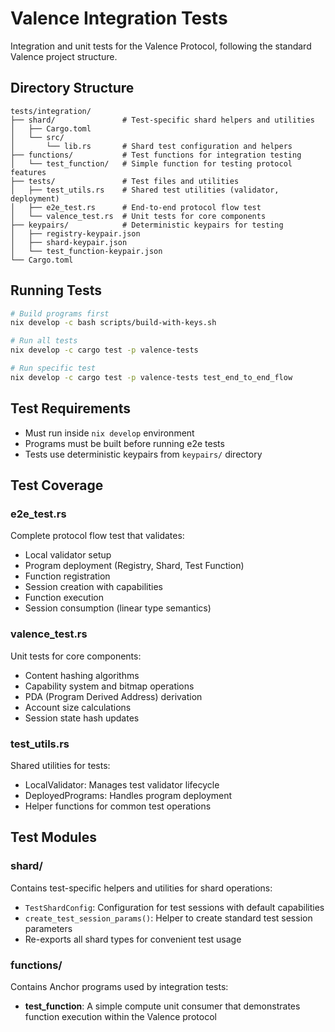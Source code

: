 # Valence Integration Tests

Integration and unit tests for the Valence Protocol, following the standard Valence project structure.

## Directory Structure

```
tests/integration/
├── shard/               # Test-specific shard helpers and utilities
│   ├── Cargo.toml
│   └── src/
│       └── lib.rs       # Shard test configuration and helpers
├── functions/           # Test functions for integration testing
│   └── test_function/   # Simple function for testing protocol features
├── tests/               # Test files and utilities
│   ├── test_utils.rs    # Shared test utilities (validator, deployment)
│   ├── e2e_test.rs      # End-to-end protocol flow test
│   └── valence_test.rs  # Unit tests for core components
├── keypairs/            # Deterministic keypairs for testing
│   ├── registry-keypair.json
│   ├── shard-keypair.json
│   └── test_function-keypair.json
└── Cargo.toml
```

## Running Tests

```bash
# Build programs first
nix develop -c bash scripts/build-with-keys.sh

# Run all tests
nix develop -c cargo test -p valence-tests

# Run specific test
nix develop -c cargo test -p valence-tests test_end_to_end_flow
```

## Test Requirements

- Must run inside `nix develop` environment
- Programs must be built before running e2e tests
- Tests use deterministic keypairs from `keypairs/` directory

## Test Coverage

### e2e_test.rs
Complete protocol flow test that validates:
- Local validator setup
- Program deployment (Registry, Shard, Test Function)
- Function registration
- Session creation with capabilities
- Function execution
- Session consumption (linear type semantics)

### valence_test.rs
Unit tests for core components:
- Content hashing algorithms
- Capability system and bitmap operations
- PDA (Program Derived Address) derivation
- Account size calculations
- Session state hash updates

### test_utils.rs
Shared utilities for tests:
- LocalValidator: Manages test validator lifecycle
- DeployedPrograms: Handles program deployment
- Helper functions for common test operations

## Test Modules

### shard/
Contains test-specific helpers and utilities for shard operations:
- `TestShardConfig`: Configuration for test sessions with default capabilities
- `create_test_session_params()`: Helper to create standard test session parameters
- Re-exports all shard types for convenient test usage

### functions/
Contains Anchor programs used by integration tests:
- **test_function**: A simple compute unit consumer that demonstrates function execution within the Valence protocol